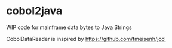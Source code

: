# cobol2java
WIP code for mainframe data bytes to Java Strings


CobolDataReader is inspired by https://github.com/tmeisenh/jccl
